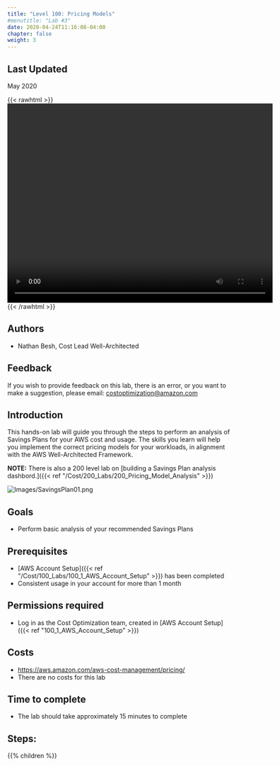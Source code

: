 ```yaml
---
title: "Level 100: Pricing Models"
#menutitle: "Lab #3"
date: 2020-04-24T11:16:08-04:00
chapter: false
weight: 3
---
```

## Last Updated
May 2020

{{< rawhtml >}}
<video width="600" height="450" controls>
  <source src="https://d3h9zoi3eqyz7s.cloudfront.net/Cost/Videos/100PricingModelAnalysis.mp4" type="video/mp4">
  Your browser doesnt support video, or if you're on GitHub head to https://wellarchitectedlabs.com to watch the video.
</video>
{{< /rawhtml >}}

## Authors
- Nathan Besh, Cost Lead Well-Architected


## Feedback
If you wish to provide feedback on this lab, there is an error, or you want to make a suggestion, please email: costoptimization@amazon.com


## Introduction
 This hands-on lab will guide you through the steps to perform an analysis of Savings Plans for your AWS cost and usage. The skills you learn will help you implement the correct pricing models for your workloads, in alignment with the AWS Well-Architected Framework.

**NOTE:** There is also a 200 level lab on [building a Savings Plan analysis dashbord.]({{< ref "/Cost/200_Labs/200_Pricing_Model_Analysis" >}})

![Images/SavingsPlan01.png](/Cost/100_3_Pricing_Models/Images/SavingsPlan01.png)


## Goals
- Perform basic analysis of your recommended Savings Plans


## Prerequisites
- [AWS Account Setup]({{< ref "/Cost/100_Labs/100_1_AWS_Account_Setup" >}}) has been completed
- Consistent usage in your account for more than 1 month


## Permissions required
- Log in as the Cost Optimization team, created in [AWS Account Setup]({{< ref "100_1_AWS_Account_Setup" >}})


## Costs
- https://aws.amazon.com/aws-cost-management/pricing/
- There are no costs for this lab


## Time to complete
- The lab should take approximately 15 minutes to complete


## Steps:
{{% children  %}}


